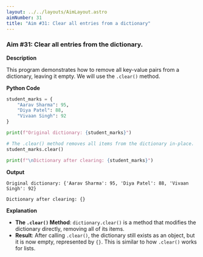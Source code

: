```yaml
---
layout: ../../layouts/AimLayout.astro
aimNumber: 31
title: "Aim #31: Clear all entries from a dictionary"
---
```


### Aim #31: Clear all entries from the dictionary.

**Description**

This program demonstrates how to remove all key-value pairs from a dictionary, leaving it empty. We will use the `.clear()` method.

**Python Code**

```python
student_marks = {
    "Aarav Sharma": 95,
    "Diya Patel": 88,
    "Vivaan Singh": 92
}

print(f"Original dictionary: {student_marks}")

# The .clear() method removes all items from the dictionary in-place.
student_marks.clear()

print(f"\nDictionary after clearing: {student_marks}")
```

**Output**

```text
Original dictionary: {'Aarav Sharma': 95, 'Diya Patel': 88, 'Vivaan Singh': 92}

Dictionary after clearing: {}
```

**Explanation**

- **The `.clear()` Method**: `dictionary.clear()` is a method that modifies the dictionary directly, removing all of its items.
- **Result**: After calling `.clear()`, the dictionary still exists as an object, but it is now empty, represented by `{}`. This is similar to how `.clear()` works for lists.
